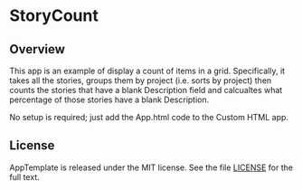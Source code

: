 StoryCount
=========================

## Overview
This app is an example of display a count of items in a grid. Specifically, it takes all the stories, groups 
them by project (i.e. sorts by project) then counts the stories that have a blank Description field and calcualtes
what percentage of those stories have a blank Description.

No setup is required; just add the App.html code to the Custom HTML app.

## License

AppTemplate is released under the MIT license.  See the file [LICENSE](https://raw.github.com/RallyApps/AppTemplate/master/LICENSE) for the full text.
